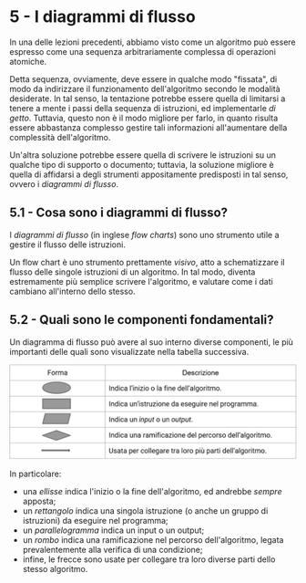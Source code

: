# 5 - I diagrammi di flusso

In una delle lezioni precedenti, abbiamo visto come un algoritmo può essere espresso come una sequenza arbitrariamente complessa di operazioni atomiche.

Detta sequenza, ovviamente, deve essere in qualche modo "fissata", di modo da indirizzare il funzionamento dell'algoritmo secondo le modalità desiderate. In tal senso, la tentazione potrebbe essere quella di limitarsi a tenere a mente i passi della sequenza di istruzioni, ed implementarle *di getto*. Tuttavia, questo non è il modo migliore per farlo, in quanto risulta essere abbastanza complesso gestire tali informazioni all'aumentare della complessità dell'algoritmo.

Un'altra soluzione potrebbe essere quella di scrivere le istruzioni su un qualche tipo di supporto o documento; tuttavia, la soluzione migliore è quella di affidarsi a degli strumenti appositamente predisposti in tal senso, ovvero i *diagrammi di flusso*.

## 5.1 - Cosa sono i diagrammi di flusso?

I *diagrammi di flusso* (in inglese *flow charts*) sono uno strumento utile a gestire il flusso delle istruzioni.

Un flow chart è uno strumento prettamente *visivo*, atto a schematizzare il flusso delle singole istruzioni di un algoritmo. In tal modo, diventa estremamente più semplice scrivere l'algoritmo, e valutare come i dati cambiano all'interno dello stesso.

## 5.2 - Quali sono le componenti fondamentali?

Un diagramma di flusso può avere al suo interno diverse componenti, le più importanti delle quali sono visualizzate nella tabella successiva.

![tabella_flow_chart](./images/tabella_flow_chart.png)

In particolare:

* una *ellisse* indica l'inizio o la fine dell'algoritmo, ed andrebbe *sempre* apposta;
* un *rettangolo* indica una singola istruzione (o anche un gruppo di istruzioni) da eseguire nel programma;
* un *parallelogramma* indica un input o un output;
* un *rombo* indica una ramificazione nel percorso dell'algoritmo, legata prevalentemente alla verifica di una condizione;
* infine, le frecce sono usate per collegare tra loro diverse parti dello stesso algoritmo.


